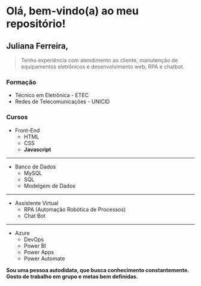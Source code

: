 <!---- 👋 Hi, I’m @julianasf-91
- 👀 I’m interested in ...
- 🌱 I’m currently learning ...
- 💞️ I’m looking to collaborate on ...
- 📫 How to reach me ...


julianasf-91/julianasf-91 is a ✨ special ✨ repository because its `README.md` (this file) appears on your GitHub profile.
You can click the Preview link to take a look at your changes.
--->
# Olá, bem-vindo(a) ao meu repositório!

## Juliana Ferreira,
>Tenho experiência com atendimento ao cliente, manutenção de equipamentos eletrônicos e desenvolvimento web, RPA e chatbot.

### Formação
- Técnico em Eletrônica - ETEC
- Redes de Telecomunicações - UNICID

### Cursos
- Front-End
  - HTML
  - CSS
  - **Javascript**
---
- Banco de Dados
  - MySQL
  - SQL
  - Modelgem de Dados
---
- Assistente Virtual
  - RPA (Automação Robótica de Processos)
  - Chat Bot
---
- Azure
  - DevOps
  - Power BI
  - Power Apps
  - Power Automate

**Sou uma pessoa autodidata, que busca conhecimento constantemente. Gosto de trabalho em grupo e metas bem definidas.**
